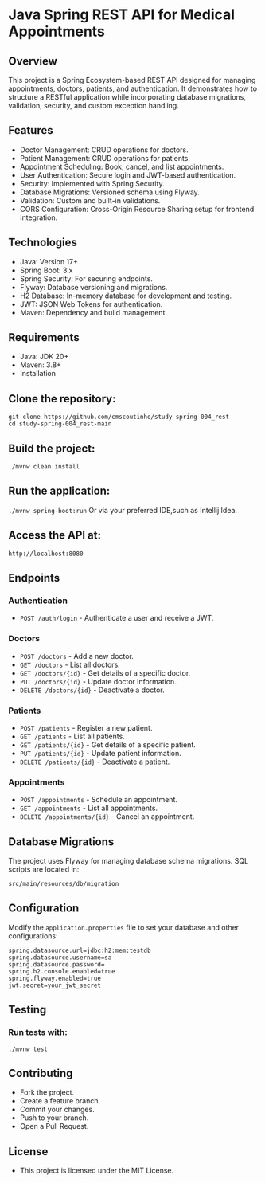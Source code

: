 # Java Spring REST API for Medical Appointments

## Overview

This project is a Spring Ecosystem-based REST API designed for managing appointments, doctors, patients, and authentication. It demonstrates how to structure a RESTful application while incorporating database migrations, validation, security, and custom exception handling.

## Features

- Doctor Management: CRUD operations for doctors.
- Patient Management: CRUD operations for patients.
- Appointment Scheduling: Book, cancel, and list appointments.
- User Authentication: Secure login and JWT-based authentication.
- Security: Implemented with Spring Security.
- Database Migrations: Versioned schema using Flyway.
- Validation: Custom and built-in validations.
- CORS Configuration: Cross-Origin Resource Sharing setup for frontend integration.

## Technologies

- Java: Version 17+
- Spring Boot: 3.x
- Spring Security: For securing endpoints.
- Flyway: Database versioning and migrations.
- H2 Database: In-memory database for development and testing.
- JWT: JSON Web Tokens for authentication.
- Maven: Dependency and build management.

## Requirements
- Java: JDK 20+
- Maven: 3.8+
- Installation

## Clone the repository:

```
git clone https://github.com/cmscoutinho/study-spring-004_rest
cd study-spring-004_rest-main
```

## Build the project:
`./mvnw clean install`

## Run the application:

`./mvnw spring-boot:run`
Or via your preferred IDE,such as Intellij Idea. 

## Access the API at:
`http://localhost:8080`


## Endpoints

### Authentication
- `POST /auth/login` - Authenticate a user and receive a JWT.

### Doctors
- `POST /doctors` - Add a new doctor.
- `GET /doctors` - List all doctors.
- `GET /doctors/{id}` - Get details of a specific doctor.
- `PUT /doctors/{id}` - Update doctor information.
- `DELETE /doctors/{id}` - Deactivate a doctor.

### Patients
- `POST /patients` - Register a new patient.
- `GET /patients` - List all patients.
- `GET /patients/{id}` - Get details of a specific patient.
- `PUT /patients/{id}` - Update patient information.
- `DELETE /patients/{id}` - Deactivate a patient.

### Appointments
- `POST /appointments` - Schedule an appointment.
- `GET /appointments` - List all appointments.
- `DELETE /appointments/{id}` - Cancel an appointment.

## Database Migrations
The project uses Flyway for managing database schema migrations. SQL scripts are located in:

```src/main/resources/db/migration```


## Configuration
Modify the `application.properties` file to set your database and other configurations:
```properties
spring.datasource.url=jdbc:h2:mem:testdb
spring.datasource.username=sa
spring.datasource.password=
spring.h2.console.enabled=true
spring.flyway.enabled=true
jwt.secret=your_jwt_secret
```

## Testing

### Run tests with:

```./mvnw test```

## Contributing

- Fork the project.
- Create a feature branch.
- Commit your changes.
- Push to your branch.
- Open a Pull Request.

## License

- This project is licensed under the MIT License.
